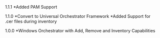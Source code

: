 1.1.1
*Added PAM Support

1.1.0
*Convert to Universal Orchestrator Framework
*Added Support for .cer files during inventory

1.0.0
*Windows Orchestrator with Add, Remove and Inventory Capabilities
